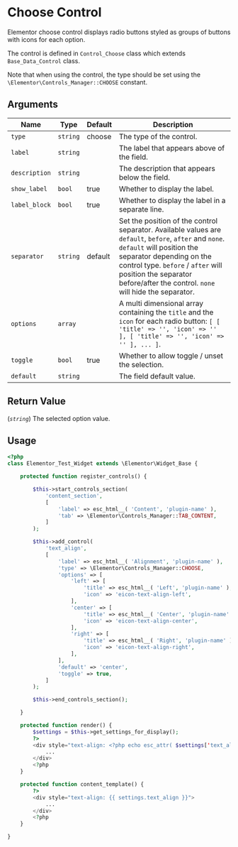 # Choose Control

Elementor choose control displays radio buttons styled as groups of buttons with icons for each option.

The control is defined in `Control_Choose` class which extends `Base_Data_Control` class.

Note that when using the control, the type should be set using the `\Elementor\Controls_Manager::CHOOSE` constant.

## Arguments

<table>
	<thead>
		<tr>
			<th>Name</th>
			<th>Type</th>
			<th>Default</th>
			<th>Description</th>
		</tr>
	</thead>
	<tbody>
		<tr>
			<td><code>type</code></td>
			<td><code>string</code></td>
			<td>choose</td>
			<td>The type of the control.</td>
		</tr>
		<tr>
			<td><code>label</code></td>
			<td><code>string</code></td>
			<td></td>
			<td>The label that appears above of the field.</td>
		</tr>
		<tr>
			<td><code>description</code></td>
			<td><code>string</code></td>
			<td></td>
			<td>The description that appears below the field.</td>
		</tr>
		<tr>
			<td><code>show_label</code></td>
			<td><code>bool</code></td>
			<td>true</td>
			<td>Whether to display the label.</td>
		</tr>
		<tr>
			<td><code>label_block</code></td>
			<td><code>bool</code></td>
			<td>true</td>
			<td>Whether to display the label in a separate line.</td>
		</tr>
		<tr>
			<td><code>separator</code></td>
			<td><code>string</code></td>
			<td>default</td>
			<td>Set the position of the control separator. Available values are <code>default</code>, <code>before</code>, <code>after</code> and <code>none</code>. <code>default</code> will position the separator depending on the control type. <code>before</code> / <code>after</code> will position the separator before/after the control. <code>none</code> will hide the separator.</td>
		</tr>
		<tr>
			<td><code>options</code></td>
			<td><code>array</code></td>
			<td></td>
			<td>A multi dimensional array containing the <code>title</code> and the <code>icon</code> for each radio button: <code>[ [ 'title' =&gt; '', 'icon' =&gt; '' ], [ 'title' =&gt; '', 'icon' =&gt; '' ], ... ]</code>.</td>
		</tr>
		<tr>
			<td><code>toggle</code></td>
			<td><code>bool</code></td>
			<td>true</td>
			<td>Whether to allow toggle / unset the selection.</td>
		</tr>
		<tr>
			<td><code>default</code></td>
			<td><code>string</code></td>
			<td></td>
			<td>The field default value.</td>
		</tr>
	</tbody>
</table>

## Return Value

(_`string`_) The selected option value.

## Usage

```php {14-36,45-47,53-55}
<?php
class Elementor_Test_Widget extends \Elementor\Widget_Base {

	protected function register_controls() {

		$this->start_controls_section(
			'content_section',
			[
				'label' => esc_html__( 'Content', 'plugin-name' ),
				'tab' => \Elementor\Controls_Manager::TAB_CONTENT,
			]
		);

		$this->add_control(
			'text_align',
			[
				'label' => esc_html__( 'Alignment', 'plugin-name' ),
				'type' => \Elementor\Controls_Manager::CHOOSE,
				'options' => [
					'left' => [
						'title' => esc_html__( 'Left', 'plugin-name' ),
						'icon' => 'eicon-text-align-left',
					],
					'center' => [
						'title' => esc_html__( 'Center', 'plugin-name' ),
						'icon' => 'eicon-text-align-center',
					],
					'right' => [
						'title' => esc_html__( 'Right', 'plugin-name' ),
						'icon' => 'eicon-text-align-right',
					],
				],
				'default' => 'center',
				'toggle' => true,
			]
		);

		$this->end_controls_section();

	}

	protected function render() {
		$settings = $this->get_settings_for_display();
		?>
		<div style="text-align: <?php echo esc_attr( $settings['text_align'] ); ?>;">
			...
		</div>
		<?php
	}

	protected function content_template() {
		?>
		<div style="text-align: {{ settings.text_align }}">
			...
		</div>
		<?php
	}

}
```
